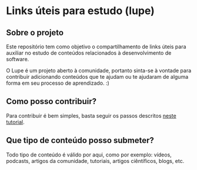 # Links úteis para estudo (lupe)

## Sobre o projeto

Este repositório tem como objetivo o compartilhamento de links úteis para auxiliar no estudo de conteúdos relacionados à desenvolvimento de software.

O Lupe é um projeto aberto à comunidade, portanto sinta-se à vontade para contribuir adicionando conteúdos que te ajudam ou te ajudaram de alguma forma em seu processo de aprendizado. :)

## Como posso contribuir?

Para contribuir é bem simples, basta seguir os passos descritos [neste tutorial](https://google.com).

## Que tipo de conteúdo posso submeter?

Todo tipo de conteúdo é válido por aqui, como por exemplo: vídeos, podcasts, artigos da comunidade, tutoriais, artigos ciêntíficos, blogs, etc.
